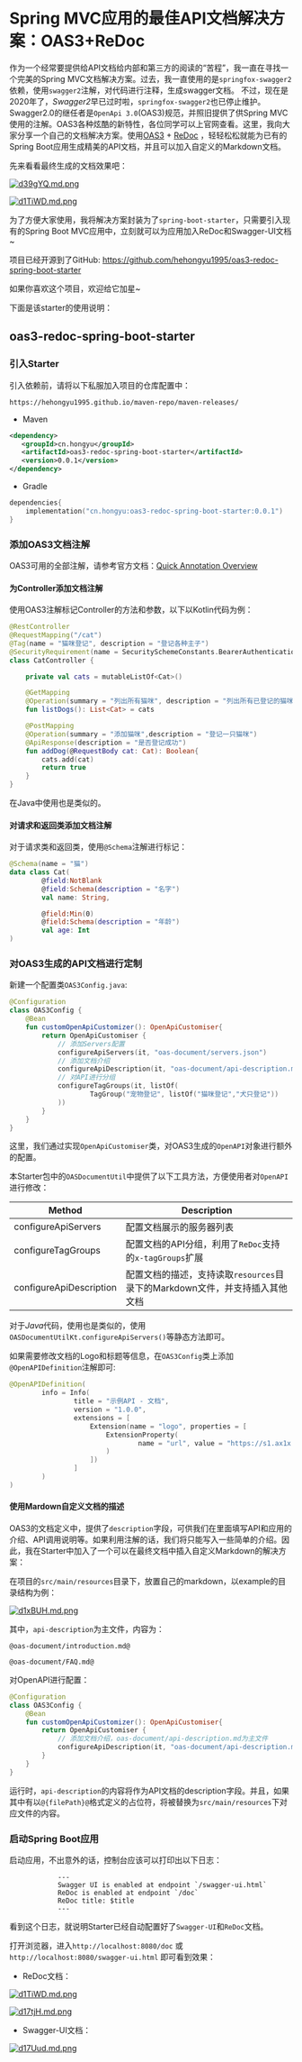 # Spring MVC应用的最佳API文档解决方案：OAS3+ReDoc

作为一个经常要提供给API文档给内部和第三方的阅读的“苦程”，我一直在寻找一个完美的Spring MVC文档解决方案。过去，我一直使用的是`springfox-swagger2`依赖，使用`swagger2`注解，对代码进行注释，生成swagger文档。
不过，现在是2020年了，*Swagger2*早已过时啦，`springfox-swagger2`也已停止维护。Swagger2.0的继任者是`OpenApi 3.0`(OAS3)规范，并照旧提供了供Spring MVC使用的注解。OAS3各种炫酷的新特性，各位同学可以上官网查看。这里，我向大家分享一个自己的文档解决方案。使用[OAS3](https://swagger.io/specification/) + [ReDoc](https://github.com/Redocly/redoc) ，轻轻松松就能为已有的Spring Boot应用生成精美的API文档，并且可以加入自定义的Markdown文档。

先来看看最终生成的文档效果吧：

[![d39gYQ.md.png](https://s1.ax1x.com/2020/08/19/d39gYQ.md.png)](https://imgchr.com/i/d39gYQ)

[![d1TiWD.md.png](https://s1.ax1x.com/2020/08/19/d1TiWD.md.png)](https://imgchr.com/i/d1TiWD)

为了方便大家使用，我将解决方案封装为了`spring-boot-starter`，只需要引入现有的Spring Boot MVC应用中，立刻就可以为应用加入ReDoc和Swagger-UI文档~

项目已经开源到了GitHub: https://github.com/hehongyu1995/oas3-redoc-spring-boot-starter

如果你喜欢这个项目，欢迎给它加星~

下面是该starter的使用说明：

## oas3-redoc-spring-boot-starter

### 引入Starter

引入依赖前，请将以下私服加入项目的仓库配置中：

```
https://hehongyu1995.github.io/maven-repo/maven-releases/
```

- Maven

```xml
<dependency>
   <groupId>cn.hongyu</groupId>
   <artifactId>oas3-redoc-spring-boot-starter</artifactId>
   <version>0.0.1</version>
</dependency>
```

- Gradle

```kotlin
dependencies{
    implementation("cn.hongyu:oas3-redoc-spring-boot-starter:0.0.1")
}
```

### 添加OAS3文档注解

OAS3可用的全部注解，请参考官方文档：[Quick Annotation Overview](https://github.com/swagger-api/swagger-core/wiki/Swagger-2.X---Annotations#quick-annotation-overview)

#### 为Controller添加文档注解

使用OAS3注解标记Controller的方法和参数，以下以Kotlin代码为例：

```kotlin
@RestController
@RequestMapping("/cat")
@Tag(name = "猫咪登记", description = "登记各种主子")
@SecurityRequirement(name = SecuritySchemeConstants.BearerAuthentication)
class CatController {

    private val cats = mutableListOf<Cat>()

    @GetMapping
    @Operation(summary = "列出所有猫咪", description = "列出所有已登记的猫咪")
    fun listDogs(): List<Cat> = cats

    @PostMapping
    @Operation(summary = "添加猫咪",description = "登记一只猫咪")
    @ApiResponse(description = "是否登记成功")
    fun addDog(@RequestBody cat: Cat): Boolean{
        cats.add(cat)
        return true
    }
}
```

在Java中使用也是类似的。

#### 对请求和返回类添加文档注解

对于请求类和返回类，使用`@Schema`注解进行标记：

```kotlin
@Schema(name = "猫")
data class Cat(
        @field:NotBlank
        @field:Schema(description = "名字")
        val name: String,

        @field:Min(0)
        @field:Schema(description = "年龄")
        val age: Int
)
```

### 对OAS3生成的API文档进行定制

新建一个配置类`OAS3Config.java`:

```kotlin
@Configuration
class OAS3Config {
    @Bean
    fun customOpenApiCustomizer(): OpenApiCustomiser{
        return OpenApiCustomiser {
            // 添加Servers配置
            configureApiServers(it, "oas-document/servers.json")
            // 添加文档介绍
            configureApiDescription(it, "oas-document/api-description.md")
            // 对API进行分组
            configureTagGroups(it, listOf(
                    TagGroup("宠物登记", listOf("猫咪登记","犬只登记"))
            ))
        }
    }
}
```

这里，我们通过实现`OpenApiCustomiser`类，对OAS3生成的`OpenAPI`对象进行额外的配置。

本Starter包中的`OASDocumentUtil`中提供了以下工具方法，方便使用者对`OpenAPI`进行修改：

Method|Description
---|---
configureApiServers|配置文档展示的服务器列表
configureTagGroups|配置文档的API分组，利用了`ReDoc`支持的`x-tagGroups`扩展
configureApiDescription|配置文档的描述，支持读取`resources`目录下的Markdown文件，并支持插入其他文档

对于*Java*代码，使用也是类似的，使用`OASDocumentUtilKt.configureApiServers()`等静态方法即可。

如果需要修改文档的Logo和标题等信息，在`OAS3Config`类上添加`@OpenAPIDefinition`注解即可:

```kotlin
@OpenAPIDefinition(
        info = Info(
                title = "示例API - 文档",
                version = "1.0.0",
                extensions = [
                    Extension(name = "logo", properties = [
                        ExtensionProperty(
                                name = "url", value = "https://s1.ax1x.com/2020/08/18/dMBXqI.jpg"
                        )
                    ])
                ]
        )
)
```

#### 使用Mardown自定义文档的描述

OAS3的文档定义中，提供了`description`字段，可供我们在里面填写API和应用的介绍、API调用说明等。如果利用注解的话，我们将只能写入一些简单的介绍。因此，我在Starter中加入了一个可以在最终文档中插入自定义Markdown的解决方案：

在项目的`src/main/resources`目录下，放置自己的markdown，以example的目录结构为例：

[![d1xBUH.md.png](https://s1.ax1x.com/2020/08/19/d1xBUH.md.png)](https://imgchr.com/i/d1xBUH)

其中，`api-description`为主文件，内容为：

```
@oas-document/introduction.md@

@oas-document/FAQ.md@
```

对OpenAPI进行配置：

```kotlin
@Configuration
class OAS3Config {
    @Bean
    fun customOpenApiCustomizer(): OpenApiCustomiser{
        return OpenApiCustomiser {
            // 添加文档介绍，oas-document/api-description.md为主文件
            configureApiDescription(it, "oas-document/api-description.md")
        }
    }
}
```

运行时，`api-description`的内容将作为API文档的description字段。并且，如果其中有以`@{filePath}@`格式定义的占位符，将被替换为`src/main/resources`下对应文件的内容。


### 启动Spring Boot应用

启动应用，不出意外的话，控制台应该可以打印出以下日志：

```
            ---
            Swagger UI is enabled at endpoint `/swagger-ui.html`
            ReDoc is enabled at endpoint `/doc`
            ReDoc title: $title
            ---
```

看到这个日志，就说明Starter已经自动配置好了`Swagger-UI`和`ReDoc`文档。

打开浏览器，进入`http://localhost:8080/doc` 或 `http://localhost:8080/swagger-ui.html` 即可看到效果：

- ReDoc文档：

[![d1TiWD.md.png](https://s1.ax1x.com/2020/08/19/d1TiWD.md.png)](https://imgchr.com/i/d1TiWD)

[![d17tjH.md.png](https://s1.ax1x.com/2020/08/19/d17tjH.md.png)](https://imgchr.com/i/d17tjH)

- Swagger-UI文档：

[![d17Uud.md.png](https://s1.ax1x.com/2020/08/19/d17Uud.md.png)](https://imgchr.com/i/d17Uud)

